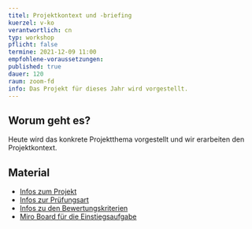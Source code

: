```yaml
---
titel: Projektkontext und -briefing
kuerzel: v-ko
verantwortlich: cn
typ: workshop
pflicht: false
termine: 2021-12-09 11:00
empfohlene-voraussetzungen: 
published: true
dauer: 120
raum: zoom-fd
info: Das Projekt für dieses Jahr wird vorgestellt.
---
```


## Worum geht es?

Heute wird das konkrete Projektthema vorgestellt und wir erarbeiten den Projektkontext.

## Material
- [Infos zum Projekt](/mi-bachelor-screendesign/projekt-2021/)
- [Infos zur Prüfungsart](/mi-bachelor-screendesign/projektpraesentationspruefung/)
- [Infos zu den Bewertungskriterien](/mi-bachelor-screendesign/niveaustufen/)
- [Miro Board für die Einstiegsaufgabe](https://miro.com/app/board/uXjVOcO7ZxE=/?invite_link_id=122169251887)
<!-- [Miro Board für's Sammeln der Fragen](https://miro.com/app/board/uXjVOcOK8qU=/?invite_link_id=816403664652)-->